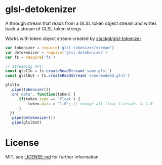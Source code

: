 # glsl-detokenizer

A through stream that reads from a GLSL token object stream and writes back a stream of GLSL token strings

Works with token object stream created by [stackgl/glsl-tokenizer](https://github.com/stackgl/glsl-tokenizer)

``` javascript
var tokenizer = require('glsl-tokenizer/stream')
var detokenizer = require('glsl-detokenizer')
var fs = require('fs')

// Streaming API:
const glslIn = fs.createReadStream('some.glsl')
const glslOut = fs.createReadStream('some-modded.glsl')

glslIn
  .pipe(tokenizer())
  .on('data', function(token) {
      if(token.type == 'float') {
          token.data = '1.0'; // change all float literals to 1.0
      }
  })
  .pipe(detokenizer())
  .pipe(glslOut)

```

# License

MIT, see [LICENSE.md](LICENSE.md) for further information.
